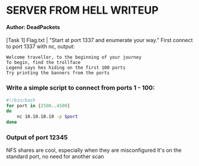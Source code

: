# SERVER FROM HELL WRITEUP
#### Author: DeadPackets
[Task 1] Flag.txt | "Start at port 1337 and enumerate your way."
First connect to port 1337 with nc,
output:
```
Welcome traveller, to the beginning of your journey
To begin, find the trollface
Legend says hes hiding on the first 100 ports
Try printing the banners from the ports
```

### Write a simple script to connect from ports 1 - 100:
```bash
#!/bin/bash
for port in {2500..4500}
do
    nc 10.10.10.10 -p $port
done
```
### Output of port 12345
NFS shares are cool, especially when they are misconfigured
It's on the standard port, no need for another scan













